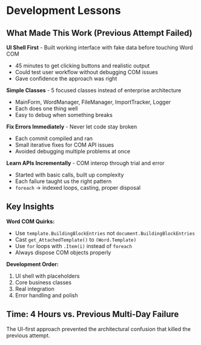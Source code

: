 # Development Lessons

## What Made This Work (Previous Attempt Failed)

**UI Shell First** - Built working interface with fake data before touching Word COM
- 45 minutes to get clicking buttons and realistic output
- Could test user workflow without debugging COM issues
- Gave confidence the approach was right

**Simple Classes** - 5 focused classes instead of enterprise architecture  
- MainForm, WordManager, FileManager, ImportTracker, Logger
- Each does one thing well
- Easy to debug when something breaks

**Fix Errors Immediately** - Never let code stay broken
- Each commit compiled and ran
- Small iterative fixes for COM API issues
- Avoided debugging multiple problems at once

**Learn APIs Incrementally** - COM interop through trial and error
- Started with basic calls, built up complexity
- Each failure taught us the right pattern
- `foreach` → indexed loops, casting, proper disposal

## Key Insights

**Word COM Quirks:**
- Use `template.BuildingBlockEntries` not `document.BuildingBlockEntries`
- Cast `get_AttachedTemplate()` to `(Word.Template)`
- Use `for` loops with `.Item(i)` instead of `foreach`
- Always dispose COM objects properly

**Development Order:**
1. UI shell with placeholders
2. Core business classes  
3. Real integration
4. Error handling and polish

## Time: 4 Hours vs. Previous Multi-Day Failure

The UI-first approach prevented the architectural confusion that killed the previous attempt.